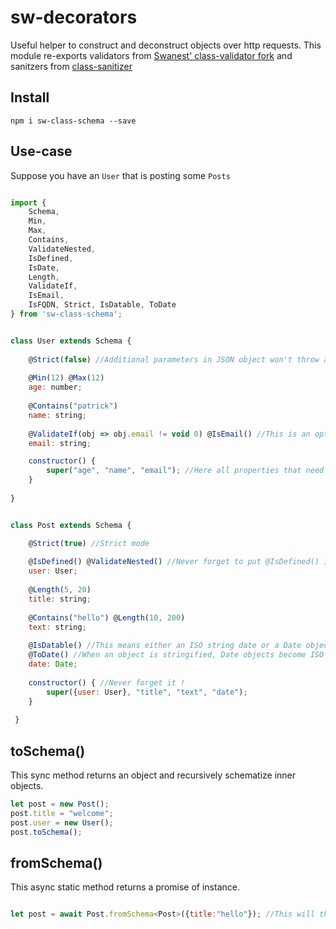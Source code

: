 # sw-decorators

Useful helper to construct and deconstruct objects over http requests.
This module re-exports validators from [Swanest' class-validator fork](https://github.com/swanest/class-validator) and sanitzers from [class-sanitizer](https://github.com/pleerock/class-sanitizer/)

## Install

`npm i sw-class-schema --save`

## Use-case

Suppose you have an `User` that is posting some `Posts`

```js

import {
    Schema,
    Min,
    Max,
    Contains,
    ValidateNested,
    IsDefined,
    IsDate,
    Length,
    ValidateIf,
    IsEmail,
    IsFQDN, Strict, IsDatable, ToDate
} from 'sw-class-schema';


class User extends Schema { 
            
    @Strict(false) //Additional parameters in JSON object won't throw an error
    
    @Min(12) @Max(12)
    age: number;
    
    @Contains("patrick")
    name: string;
    
    @ValidateIf(obj => obj.email != void 0) @IsEmail() //This is an optional field
    email: string;

    constructor() {
        super("age", "name", "email"); //Here all properties that need to be constructed/deconstructed
    }
            
}


class Post extends Schema {

    @Strict(true) //Strict mode
    
    @IsDefined() @ValidateNested() //Never forget to put @IsDefined() if you use @ValidateNested()
    user: User;
    
    @Length(5, 20)
    title: string;
    
    @Contains("hello") @Length(10, 200)
    text: string;
    
    @IsDatable() //This means either an ISO string date or a Date object
    @ToDate() //When an object is stringified, Date objects become ISO strings, so to reconstruct, we use ToDate formatter 
    date: Date;
    
    constructor() { //Never forget it !
        super({user: User}, "title", "text", "date");
    }
    
 }

```


## toSchema()

This sync method returns an object and recursively schematize inner objects.

```js
let post = new Post();
post.title = "welcome";
post.user = new User();
post.toSchema();
```

## fromSchema()

This async static method returns a promise of instance.

```js

let post = await Post.fromSchema<Post>({title:"hello"}); //This will throw an error

```